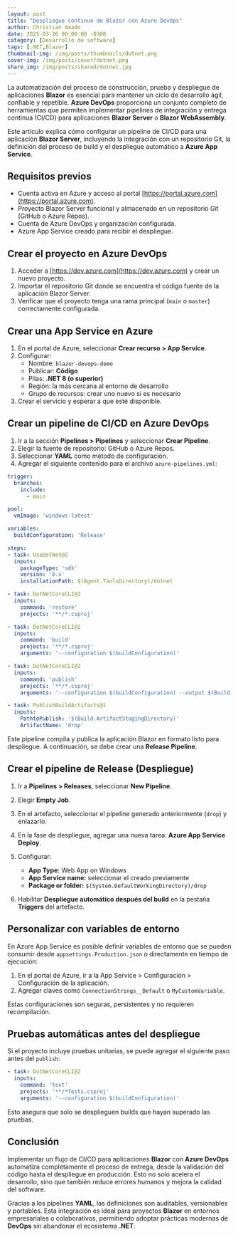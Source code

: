 ```yaml
---
layout: post
title: "Despliegue continuo de Blazor con Azure DevOps"
author: Christian Amado
date: 2025-03-26 00:00:00 -0300
category: [Desarrollo de software]
tags: [.NET,Blazor]
thumbnail-img: /img/posts/thumbnails/dotnet.png
cover-img: /img/posts/cover/dotnet.png
share_img: /img/posts/shared/dotnet.jpg
---
```


La automatización del proceso de construcción, prueba y despliegue de aplicaciones **Blazor** es esencial para mantener un ciclo de desarrollo ágil, confiable y repetible. **Azure DevOps** proporciona un conjunto completo de herramientas que permiten implementar pipelines de integración y entrega continua (CI/CD) para aplicaciones **Blazor Server** o **Blazor WebAssembly**.

Este artículo explica cómo configurar un pipeline de CI/CD para una aplicación **Blazor Server**, incluyendo la integración con un repositorio Git, la definición del proceso de build y el despliegue automático a **Azure App Service**.

<!--more-->

## Requisitos previos

- Cuenta activa en Azure y acceso al portal [https://portal.azure.com](https://portal.azure.com).
- Proyecto Blazor Server funcional y almacenado en un repositorio Git (GitHub o Azure Repos).
- Cuenta de Azure DevOps y organización configurada.
- Azure App Service creado para recibir el despliegue.

## Crear el proyecto en Azure DevOps

1. Acceder a [https://dev.azure.com](https://dev.azure.com) y crear un nuevo proyecto.
2. Importar el repositorio Git donde se encuentra el código fuente de la aplicación Blazor Server.
3. Verificar que el proyecto tenga una rama principal (`main` o `master`) correctamente configurada.

## Crear una App Service en Azure

1. En el portal de Azure, seleccionar **Crear recurso > App Service**.
2. Configurar:
   - Nombre: `blazor-devops-demo`
   - Publicar: **Código**
   - Pilas: **.NET 8 (o superior)**
   - Región: la más cercana al entorno de desarrollo
   - Grupo de recursos: crear uno nuevo si es necesario
3. Crear el servicio y esperar a que esté disponible.

## Crear un pipeline de CI/CD en Azure DevOps

1. Ir a la sección **Pipelines > Pipelines** y seleccionar **Crear Pipeline**.
2. Elegir la fuente de repositorio: GitHub o Azure Repos.
3. Seleccionar **YAML** como método de configuración.
4. Agregar el siguiente contenido para el archivo `azure-pipelines.yml`:

```yaml
trigger:
  branches:
    include:
      - main

pool:
  vmImage: 'windows-latest'

variables:
  buildConfiguration: 'Release'

steps:
- task: UseDotNet@2
  inputs:
    packageType: 'sdk'
    version: '8.x'
    installationPath: $(Agent.ToolsDirectory)/dotnet

- task: DotNetCoreCLI@2
  inputs:
    command: 'restore'
    projects: '**/*.csproj'

- task: DotNetCoreCLI@2
  inputs:
    command: 'build'
    projects: '**/*.csproj'
    arguments: '--configuration $(buildConfiguration)'

- task: DotNetCoreCLI@2
  inputs:
    command: 'publish'
    projects: '**/*.csproj'
    arguments: '--configuration $(buildConfiguration) --output $(Build.ArtifactStagingDirectory)'

- task: PublishBuildArtifacts@1
  inputs:
    PathtoPublish: '$(Build.ArtifactStagingDirectory)'
    ArtifactName: 'drop'
```

Este pipeline compila y publica la aplicación Blazor en formato listo para despliegue. A continuación, se debe crear una **Release Pipeline**.

## Crear el pipeline de Release (Despliegue)

1. Ir a **Pipelines > Releases**, seleccionar **New Pipeline**.
2. Elegir **Empty Job**.
3. En el artefacto, seleccionar el pipeline generado anteriormente (`drop`) y enlazarlo.
4. En la fase de despliegue, agregar una nueva tarea: **Azure App Service Deploy**.
5. Configurar:
   - **App Type:** Web App on Windows
   - **App Service name:** seleccionar el creado previamente
   - **Package or folder:** `$(System.DefaultWorkingDirectory)/drop`

6. Habilitar **Despliegue automático después del build** en la pestaña **Triggers** del artefacto.

## Personalizar con variables de entorno

En Azure App Service es posible definir variables de entorno que se pueden consumir desde `appsettings.Production.json` o directamente en tiempo de ejecución:

1. En el portal de Azure, ir a la App Service > Configuración > Configuración de la aplicación.
2. Agregar claves como `ConnectionStrings__Default` o `MyCustomVariable`.

Estas configuraciones son seguras, persistentes y no requieren recompilación.

## Pruebas automáticas antes del despliegue

Si el proyecto incluye pruebas unitarias, se puede agregar el siguiente paso antes del `publish`:

```yaml
- task: DotNetCoreCLI@2
  inputs:
    command: 'test'
    projects: '**/*Tests.csproj'
    arguments: '--configuration $(buildConfiguration)'
```

Esto asegura que solo se desplieguen builds que hayan superado las pruebas.

## Conclusión

Implementar un flujo de CI/CD para aplicaciones **Blazor** con **Azure DevOps** automatiza completamente el proceso de entrega, desde la validación del código hasta el despliegue en producción. Esto no solo acelera el desarrollo, sino que también reduce errores humanos y mejora la calidad del software.

Gracias a los pipelines **YAML**, las definiciones son auditables, versionables y portables. Esta integración es ideal para proyectos **Blazor** en entornos empresariales o colaborativos, permitiendo adoptar prácticas modernas de **DevOps** sin abandonar el ecosistema **.NET**.